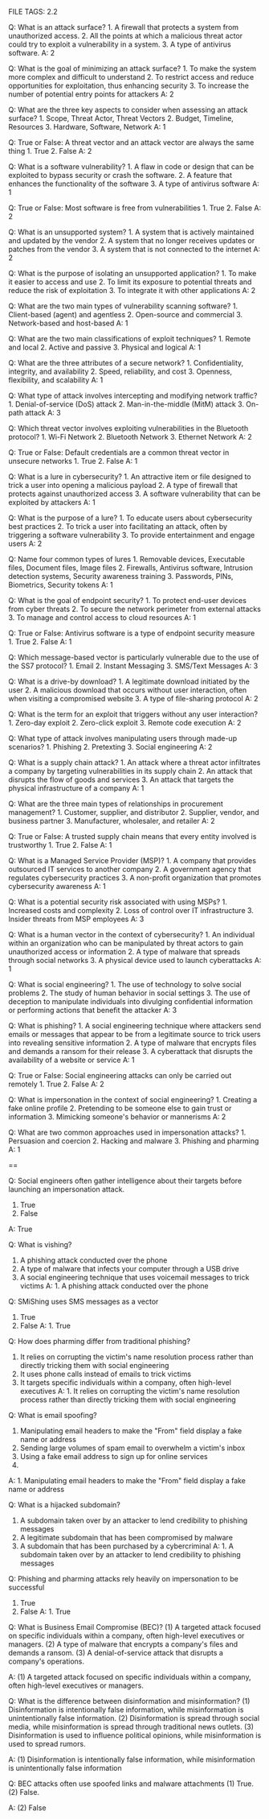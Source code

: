 FILE TAGS: 2.2



Q: What is an attack surface?
    1. A firewall that protects a system from unauthorized access.
    2. All the points at which a malicious threat actor could try to exploit a vulnerability in a system.
    3. A type of antivirus software.
A: 2
<!--ID: 1723942382065-->


Q: What is the goal of minimizing an attack surface?
    1. To make the system more complex and difficult to understand
    2. To restrict access and reduce opportunities for exploitation, thus enhancing security
    3. To increase the number of potential entry points for attackers
A: 2
<!--ID: 1723951369500-->



Q: What are the three key aspects to consider when assessing an attack surface?
    1. Scope, Threat Actor, Threat Vectors
    2. Budget, Timeline, Resources
    3. Hardware, Software, Network
A: 1
<!--ID: 1723951369507-->



Q: True or False: A threat vector and an attack vector are always the same thing
    1. True
    2. False
A: 2
<!--ID: 1723951369513-->



Q: What is a software vulnerability?
    1. A flaw in code or design that can be exploited to bypass security or crash the software.
    2. A feature that enhances the functionality of the software
    3. A type of antivirus software
A: 1
<!--ID: 1723951369520-->



Q: True or False: Most software is free from vulnerabilities
    1. True
    2. False
A: 2
<!--ID: 1723951369526-->



Q: What is an unsupported system?
    1. A system that is actively maintained and updated by the vendor
    2. A system that no longer receives updates or patches from the vendor
    3. A system that is not connected to the internet
A: 2
<!--ID: 1723951369532-->



Q: What is the purpose of isolating an unsupported application?
    1. To make it easier to access and use
    2. To limit its exposure to potential threats and reduce the risk of exploitation
    3. To integrate it with other applications
A: 2
<!--ID: 1723951369538-->



Q: What are the two main types of vulnerability scanning software?
    1. Client-based (agent) and agentless
    2. Open-source and commercial
    3. Network-based and host-based
A: 1
<!--ID: 1723951369544-->



Q: What are the two main classifications of exploit techniques?
    1. Remote and local
    2. Active and passive
    3. Physical and logical
A: 1
<!--ID: 1723951369551-->



Q: What are the three attributes of a secure network?
    1. Confidentiality, integrity, and availability
    2. Speed, reliability, and cost
    3. Openness, flexibility, and scalability
A: 1
<!--ID: 1723951369556-->



Q: What type of attack involves intercepting and modifying network traffic?
    1. Denial-of-service (DoS) attack
    2. Man-in-the-middle (MitM) attack
    3. On-path attack
A: 3
<!--ID: 1723951369562-->



Q: Which threat vector involves exploiting vulnerabilities in the Bluetooth protocol?
    1. Wi-Fi Network
    2. Bluetooth Network
    3. Ethernet Network
A: 2
<!--ID: 1723951369568-->



Q: True or False: Default credentials are a common threat vector in unsecure networks
    1. True
    2. False
A: 1
<!--ID: 1723951369574-->



Q: What is a lure in cybersecurity?
    1. An attractive item or file designed to trick a user into opening a malicious payload
    2. A type of firewall that protects against unauthorized access
    3. A software vulnerability that can be exploited by attackers
A: 1
<!--ID: 1723951369580-->



Q: What is the purpose of a lure?
    1. To educate users about cybersecurity best practices
    2. To trick a user into facilitating an attack, often by triggering a software vulnerability
    3. To provide entertainment and engage users
A: 2
<!--ID: 1723951369586-->



Q: Name four common types of lures
    1. Removable devices, Executable files, Document files, Image files
    2. Firewalls, Antivirus software, Intrusion detection systems, Security awareness training
    3. Passwords, PINs, Biometrics, Security tokens
A: 1
<!--ID: 1723951369591-->



Q: What is the goal of endpoint security?
    1. To protect end-user devices from cyber threats
    2. To secure the network perimeter from external attacks
    3. To manage and control access to cloud resources
A: 1
<!--ID: 1723951369598-->



Q: True or False: Antivirus software is a type of endpoint security measure
    1. True
    2. False
A: 1
<!--ID: 1723951369603-->



Q: Which message-based vector is particularly vulnerable due to the use of the SS7 protocol?
    1. Email
    2. Instant Messaging
    3. SMS/Text Messages
A: 3
<!--ID: 1723951369609-->



Q: What is a drive-by download?
    1. A legitimate download initiated by the user
    2. A malicious download that occurs without user interaction, often when visiting a compromised website
    3. A type of file-sharing protocol
A: 2
<!--ID: 1723951369615-->



Q: What is the term for an exploit that triggers without any user interaction?
    1. Zero-day exploit
    2. Zero-click exploit
    3. Remote code execution
A: 2
<!--ID: 1723951369621-->



Q: What type of attack involves manipulating users through made-up scenarios?
    1. Phishing
    2. Pretexting
    3. Social engineering
A: 2
<!--ID: 1723951369627-->



Q: What is a supply chain attack?
    1. An attack where a threat actor infiltrates a company by targeting vulnerabilities in its supply chain
    2. An attack that disrupts the flow of goods and services
    3. An attack that targets the physical infrastructure of a company
A: 1
<!--ID: 1723951369633-->



Q: What are the three main types of relationships in procurement management?
    1. Customer, supplier, and distributor
    2. Supplier, vendor, and business partner
    3. Manufacturer, wholesaler, and retailer
A: 2
<!--ID: 1723951369638-->



Q: True or False: A trusted supply chain means that every entity involved is trustworthy
    1. True
    2. False
A: 1
<!--ID: 1723951369645-->



Q: What is a Managed Service Provider (MSP)?
    1. A company that provides outsourced IT services to another company
    2. A government agency that regulates cybersecurity practices
    3. A non-profit organization that promotes cybersecurity awareness
A: 1
<!--ID: 1723951369651-->



Q: What is a potential security risk associated with using MSPs?
    1. Increased costs and complexity
    2. Loss of control over IT infrastructure
    3. Insider threats from MSP employees
A: 3
<!--ID: 1723951369657-->



Q: What is a human vector in the context of cybersecurity?
    1. An individual within an organization who can be manipulated by threat actors to gain unauthorized access or information
    2. A type of malware that spreads through social networks
    3. A physical device used to launch cyberattacks
A: 1
<!--ID: 1723951369663-->



Q: What is social engineering?
    1. The use of technology to solve social problems
    2. The study of human behavior in social settings
    3. The use of deception to manipulate individuals into divulging confidential information or performing actions that benefit the attacker
A: 3
<!--ID: 1723951369669-->



Q: What is phishing?
    1. A social engineering technique where attackers send emails or messages that appear to be from a legitimate source to trick users into revealing sensitive information
    2. A type of malware that encrypts files and demands a ransom for their release
    3. A cyberattack that disrupts the availability of a website or service
A: 1
<!--ID: 1723951369675-->



Q: True or False: Social engineering attacks can only be carried out remotely
    1. True
    2. False
A: 2
<!--ID: 1723951369681-->







Q: What is impersonation in the context of social engineering?
    1. Creating a fake online profile
    2. Pretending to be someone else to gain trust or information
    3. Mimicking someone's behavior or mannerisms
A: 2
<!--ID: 1723951369687-->




Q: What are two common approaches used in impersonation attacks?
    1. Persuasion and coercion
    2. Hacking and malware
    3. Phishing and pharming
A: 1
<!--ID: 1723951369693-->


==

Q: Social engineers often gather intelligence about their targets before launching an impersonation attack.
1. True
2. False

A: True
<!--ID: 1723952567874-->

Q: What is vishing?
1. A phishing attack conducted over the phone
2. A type of malware that infects your computer through a USB drive
3. A social engineering technique that uses voicemail messages to trick victims
A: 1. A phishing attack conducted over the phone
<!--ID: 1723952319173-->


Q: SMiShing uses SMS messages as a vector
1. True
2. False
A: 1. True
<!--ID: 1723952319179-->


Q: How does pharming differ from traditional phishing?
1. It relies on corrupting the victim's name resolution process rather than directly tricking them with social engineering
2. It uses phone calls instead of emails to trick victims
3. It targets specific individuals within a company, often high-level executives
A: 1. It relies on corrupting the victim's name resolution process rather than directly tricking them with social engineering
<!--ID: 1723952319185-->


Q: What is email spoofing?
1. Manipulating email headers to make the "From" field display a fake name or address
2. Sending large volumes of spam email to overwhelm a victim's inbox
3. Using a fake email address to sign up for online services
4. 
A: 1. Manipulating email headers to make the "From" field display a fake name or address
<!--ID: 1723951958277-->



Q: What is a hijacked subdomain?
1. A subdomain taken over by an attacker to lend credibility to phishing messages
2. A legitimate subdomain that has been compromised by malware
3. A subdomain that has been purchased by a cybercriminal
A: 1. A subdomain taken over by an attacker to lend credibility to phishing messages
<!--ID: 1723951958287-->


Q: Phishing and pharming attacks rely heavily on impersonation to be successful
1. True
2. False
A: 1. True
<!--ID: 1723951958291-->


Q: What is Business Email Compromise (BEC)?
(1) A targeted attack focused on specific individuals within a company, often high-level executives or managers.
(2) A type of malware that encrypts a company's files and demands a ransom.
(3) A denial-of-service attack that disrupts a company's operations.

A: (1) A targeted attack focused on specific individuals within a company, often high-level executives or managers.
<!--ID: 1723957520401-->


Q: What is the difference between disinformation and misinformation?
(1) Disinformation is intentionally false information, while misinformation is unintentionally false information.
(2) Disinformation is spread through social media, while misinformation is spread through traditional news outlets.
(3) Disinformation is used to influence political opinions, while misinformation is used to spread rumors.

A: (1) Disinformation is intentionally false information, while misinformation is unintentionally false information
<!--ID: 1723957510051-->


Q: BEC attacks often use spoofed links and malware attachments
(1) True.
(2) False.

A: (2) False
<!--ID: 1723957502403-->



